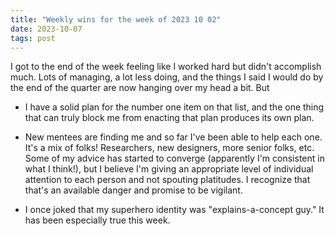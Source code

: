 ```yaml
---
title: "Weekly wins for the week of 2023 10 02"
date: 2023-10-07
tags: post
---
```


I got to the end of the week feeling like I worked hard but didn't accomplish much. Lots of managing, a lot less doing, and the things I said I would do by the end of the quarter are now hanging over my head a bit. But

- I have a solid plan for the number one item on that list, and the one thing that can truly block me from enacting that plan produces its own plan.

- New mentees are finding me and so far I've been able to help each one. It's a mix of folks! Researchers, new designers, more senior folks, etc. Some of my advice has started to converge (apparently I'm consistent in what I think!), but I believe I'm giving an appropriate level of individual attention to each person and not spouting platitudes. I recognize that that's an available danger and promise to be vigilant.

- I once joked that my superhero identity was "explains-a-concept guy." It has been especially true this week.
